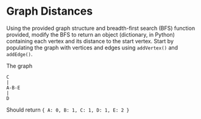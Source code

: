 # Graph Distances

Using the provided graph structure and breadth-first search (BFS) function provided, modify the BFS to return an object (dictionary, in Python) containing each vertex and its distance to the start vertex.  Start by populating the graph with vertices and edges using `addVertex()` and `addEdge()`.

The graph

```
C
|  
A-B-E  
|  
D
```

Should return `{ A: 0, B: 1, C: 1, D: 1, E: 2 }`
